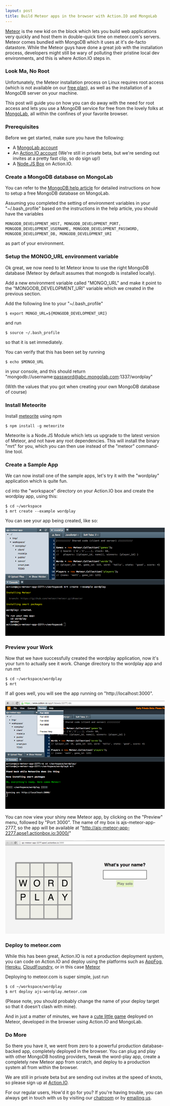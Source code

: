 ```yaml
---
layout: post
title: Build Meteor apps in the browser with Action.IO and MongoLab
---
```


[Meteor](http://meteor.com) is the new kid on the block which lets you build web applications
very quickly and host them in double-quick time on meteor.com's servers.
Meteor comes bundled with MongoDB which it uses at it's de-facto
datastore. While the Meteor guys have done a great job with the 
installation process, developers might still be wary of polluting their
pristine local dev environments, and this is where Action.IO steps in.

###  Look Ma, No Root

Unfortunately, the Meteor installation process on Linux requires root
access (which is not available on our [free plan](https://action.io/pricing)), as well as the installation
of a MongoDB server on your machine.

This post will guide you on how you can do away with the need for root access and lets you use
a MongoDB service for free from the lovely folks at
[MongoLab](http://mongolab.com), all within the confines of your
favorite browser.

### Prerequisites

Before we get started, make sure you have the following:

* A [MongoLab account](https://mongolab.com/)
* An [Action.IO account](https://action.io) (We're still in private
  beta, but we're sending out invites at a pretty fast clip, so do sign
  up!)
* A [Node.JS Box](http://help.action.io/customer/portal/articles/802603-create-a-box) on Action.IO.

### Create a MongoDB database on MongoLab

You can refer to the [MongoDB help article](http://help.action.io/customer/portal/articles/1007291-mongodb-integration-mongolab-) for
detailed instructions on how to setup a free MongoDB database on MongoLab.

Assuming you completed the setting of environment variables in your
"~/.bash_profile" based on the instructions in the help article, you should have the variables

    MONGODB_DEVELOPMENT_HOST, MONGODB_DEVELOPMENT_PORT,
    MONGODB_DEVELOPMENT_USERNAME, MONGODB_DEVELOPMENT_PASSWORD,
    MONGODB_DEVELOPMENT_DB, MONGODB_DEVELOPMENT_URI

as part of your environment.

### Setup the MONGO_URL environment variable

Ok great, we now need to let Meteor know to use the right MongoDB
database (Meteor by default assumes that mongodb is installed locally).

Add a new environment variable called "MONGO_URL" and make it point to
the "MONGODB_DEVELOPMENT_URI" variable which we created in the previous
section.

Add the following line to your "~/.bash_profile"

    $ export MONGO_URL=${MONGODB_DEVELOPMENT_URI}

and run 

    $ source ~/.bash_profile

so that it is set immediately.

You can verify that this has been set by running

    $ echo $MONGO_URL

in your console, and this should return
"mongodb://username:password@abc.mongolab.com:1337/wordplay"

(With the values that you got when creating your own MongoDB database of
course)

### Install Meteorite

Install [meteorite](https://npmjs.org/package/meteorite) using npm

    $ npm install -g meteorite

Meteorite is a Node.JS Module which lets us upgrade to the latest version of Meteor,
and not have any root dependencies.
This will install the binary "mrt" for you, which you can then use instead
of the "meteor" command-line tool.

### Create a Sample App

We can now install one of the sample apps, let's try it with the
"wordplay" application which is quite fun.

cd into the "workspace" directory on your Action.IO box and create the
wordplay app, using this:

    $ cd ~/workspace
    $ mrt create --example wordplay

You can see your app being created, like so:

![Create Meteor App](/images/meteor-create-app.png)

### Preview your Work

Now that we have successfully created the wordplay application, now it's
your turn to actually see it work. Change directory to the wordplay app
and run mrt

    $ cd ~/workspace/wordplay
    $ mrt

If all goes well, you will see the app running on
"http://localhost:3000". 

![Preview Meteor App](/images/meteor-preview.png)

You can now view your shiny new Meteor app, by clicking on the "Preview"
menu, followed by "Port 3000". The name of my box is
ajs-meteor-app-2777, so the app will be available at
"http://ajs-meteor-app-2277.apse1.actionbox.io:3000/"

![Preview Meteor Result](/images/meteor-preview-result.png)

### Deploy to meteor.com

While this has been great, Action.IO is not a production deployment
system, you can code on Action.IO and deploy using the platforms such as 
[AppFog](http://appfog.com), [Heroku](http://heroku.com), [CloudFoundry](http://cloudfoundry.com),
or in this case [Meteor](http://meteor.com)

Deploying to meteor.com is super simple, just run 

    $ cd ~/workspace/wordplay
    $ mrt deploy ajs-wordplay.meteor.com

(Please note, you should probably change the name of your deploy target
so that it doesn't clash with mine).

And in just a matter of minutes, we have a [cute little game](http://ajs-word-play.meteor.com/) deployed on
Meteor, developed in the browser using Action.IO and MongoLab.

### Do More

So there you have it, we went from zero to a powerful production 
database-backed app, completely deployed in the browser. You can plug
and play with other MongoDB hosting providers, tweak the word-play app,
create a completely new Meteor app from scratch, and deploy to a
production system all from within the browser.

We are still in private beta but are sending out invites at the speed of
knots, so please sign up at [Action.IO](https://www.action.io).

For our regular users, How'd it go for you? If you're having trouble, you can always get in touch with us by visiting our [chatroom](https://action.io/chat) or by [emailing us](mailto:support@action.io).

